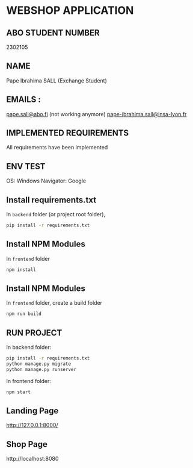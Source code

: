 # WEBSHOP APPLICATION

## ABO STUDENT NUMBER
2302105

## NAME
Pape Ibrahima SALL (Exchange Student)

## EMAILS : 
pape.sall@abo.fi (not working anymore)
pape-ibrahima.sall@insa-lyon.fr 

## IMPLEMENTED REQUIREMENTS 
All requirements have been implemented


## ENV TEST
OS: Windows
Navigator: Google

## Install requirements.txt
In `backend` folder (or project root folder), 
```bash
pip install -r requirements.txt
```

## Install NPM Modules
In `frontend` folder

```sh
npm install
```
## Install NPM Modules
In `frontend` folder, create a build folder 
```sh
npm run build
```



## RUN PROJECT
In backend folder:
```bash
pip install -r requirements.txt
python manage.py migrate
python manage.py runserver   
```
In frontend folder:
```bash
npm start  
```

## Landing Page 
http://127.0.0.1:8000/

## Shop Page
http://localhost:8080 